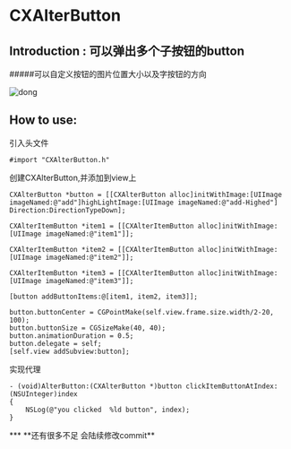 # CXAlterButton

## Introduction : **可以弹出多个子按钮的button**
#####可以自定义按钮的图片位置大小以及字按钮的方向

![dong](http://7xnqnj.com1.z0.glb.clouddn.com/Untitled.gif)

## How to use:

引入头文件<p>
```#import "CXAlterButton.h"```

创建CXAlterButton,并添加到view上<p>

    CXAlterButton *button = [[CXAlterButton alloc]initWithImage:[UIImage imageNamed:@"add"]highLightImage:[UIImage imageNamed:@"add-Highed"] Direction:DirectionTypeDown];
    
    CXAlterItemButton *item1 = [[CXAlterItemButton alloc]initWithImage:[UIImage imageNamed:@"item1"]];
    
    CXAlterItemButton *item2 = [[CXAlterItemButton alloc]initWithImage:[UIImage imageNamed:@"item2"]];
    
    CXAlterItemButton *item3 = [[CXAlterItemButton alloc]initWithImage:[UIImage imageNamed:@"item3"]];
    
    [button addButtonItems:@[item1, item2, item3]];
    
    button.buttonCenter = CGPointMake(self.view.frame.size.width/2-20, 100);
    button.buttonSize = CGSizeMake(40, 40);
    button.animationDuration = 0.5;
    button.delegate = self;
    [self.view addSubview:button];


实现代理<p>

```
- (void)AlterButton:(CXAlterButton *)button clickItemButtonAtIndex:(NSUInteger)index
{
    NSLog(@"you clicked  %ld button", index);
}
```
<p>
<p>
***
 **还有很多不足 会陆续修改commit**
